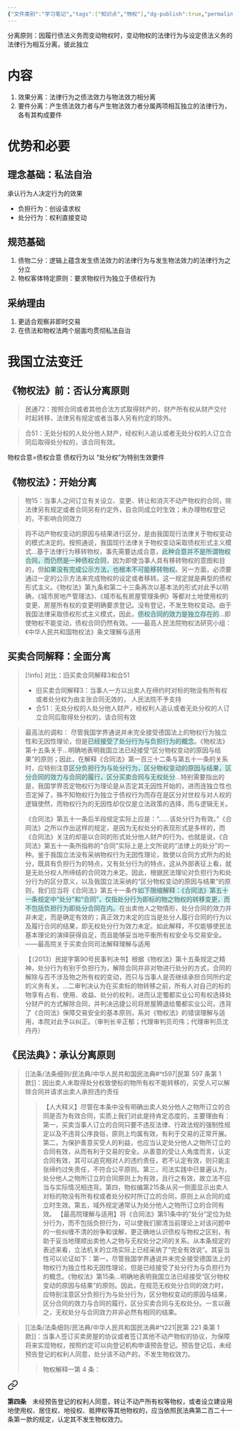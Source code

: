 ```yaml
---
{"文件类别":"学习笔记","tags":["知识点","物权"],"dg-publish":true,"permalink":"/学习笔记studyup/物权法学/分离原则/","dgPassFrontmatter":true,"created":"2024-11-01T10:05:43.549+08:00","updated":"2024-11-15T08:32:58.310+08:00"}
---
```


分离原则：因履行债法义务而变动物权时，变动物权的法律行为与设定债法义务的法律行为相互分离，彼此独立
# 内容
1. 效果分离：法律行为之债法效力与物法效力相分离
2. 要件分离：产生债法效力者与产生物法效力者分属两项相互独立的法律行为，各有其构成要件
# 优势和必要
## 理念基础：私法自治
承认行为人决定行为的效果
- 负担行为：创设请求权
- 处分行为：权利直接变动
## 规范基础
1. 债物二分：逻辑上蕴含发生债法效力的法律行为与发生物法效力的法律行为之分立
2. 物权客体特定原则：要求物权行为独立于债权行为
## 采纳理由
1. 更适合观察非即时交易
2. 在债法和物权法两个层面均贯彻私法自治
# 我国立法变迁
## 《物权法》前：否认分离原则
>民通72：按照合同或者其他合法方式取得财产的，财产所有权从财产交付时起转移，法律另有规定或者当事人另有约定的除外。

>合51：无处分权的人处分他人财产，经权利人追认或者无处分权的人订立合同后取得处分权的，该合同有效。

物权合意=债权合意
债权行为以 “处分权”为特别生效要件
## 《物权法》：开始分离
>物15：当事人之间订立有关设立、变更、转让和消灭不动产物权的合同，除法律另有规定或者合同另有约定外，自合同成立时生效；未办理物权登记的，不影响合同效力

>将不动产物权变动的原因与结果进行区分，是由我国现行法律关于物权变动的模式决定的。按照通说，我国现行法律关于物权变动采取债权形式主义模式…基于法律行为移转物权，事先需要达成合意，<span style="background:rgba(173, 239, 239, 0.55)">此种合意并不是所谓物权合同，而仍然是一种债权合同</span>，因为即使当事人具有移转物权的意图和目的，但<span style="background:rgba(173, 239, 239, 0.55)">如果没有完成公示方法，也根本不可能移转物权</span>。另一方面，必须要通过一定的公示方法来完成物权的设定或者移转。这一规定就是典型的债权形式主义。《物权法》第九条和第二十三条再次以基本法的形式对此予以明确，《城市房地产管理法》、《城市私有房屋管理条例》等都对土地使用权的变更、房屋所有权的变更明确要求登记。没有登记，不发生物权变动。由于我国法律采取债权形式主义模式，因此，<span style="background:rgba(173, 239, 239, 0.55)">债权合同的效力是独立存在的</span>…即使物权不能变动，债权合同仍然有效。——最高人民法院物权法研究小组：《中华人民共和国物权法》条文理解与适用
## 买卖合同解释：全面分离
> [!info] 对比：旧买卖合同解释3和合51
>- 旧买卖合同解释3：当事人一方以出卖人在缔约时对标的物没有所有权或者处分权为由主张合同无效的， 人民法院不予支持
>- 合51：无处分权的人处分他人财产，经权利人追认或者无处分权的人订立合同后取得处分权的，该合同有效

>最高法的调和：
>尽管我国学界通说并未完全接受德国法上的物权行为独立性和无因性理论，但是<span style="background:rgba(173, 239, 239, 0.55)">已经接受了处分行为与负担行为的概念</span>。《物权法》第十五条关于…明确地表明我国立法已经接受“区分物权变动的原因与结果”的原则；因此，在解释《合同法》第一百三十二条与第五十一条的关系时，应特别注意<span style="background:rgba(173, 239, 239, 0.55)">区分负担行为与处分行为，区分物权变动的原因与结果，区分合同的效力与合同的履行，区分买卖合同与无权处分</span>…特别需要指出的是，我国学界否定物权行为理论是从否定其无因性开始的，进而连独立性也否定掉了，殊不知物权行为独立于债权行为而存在是区分对世权与对人权的逻辑使然，而物权行为的无因性却仅仅是立法政策的选择，而与逻辑无关。
>
>《合同法》第五十一条后半段规定实际上应是：“……该处分行为有效。”《合同法》之所以作出这样的规定，是因为无权处分的表现形式是多样的，而《合同法》关注的却是以合同的形式处分他人财产的行为。也就是说，《合同法》第五十一条所指称的“合同”实际上是上文所说的“法律上的处分”的一种。鉴于我国立法没有采纳物权行为无因性理论，致使以合同方式所为的处分，既具有负担行为的特点，又有处分行为的特点，这从外部表征上看，就是无处分权人所缔结的合同效力未定。因此，根据民法理论对负担行为和处分行为的区分意义，以及我国立法采纳的“区分物权变动的原因与结果”的原则，我们应当将《合同法》第五十一条作<span style="background:rgba(173, 239, 239, 0.55)">如下限缩解释：《合同法》第五十一条规定中“处分”和“合同”，仅指处分行为即标的物之物权的转移变更，而不包括负担行为即处分合同在内。</span>在出卖他人之物情形，处分合同的效力并非未定，而是确定有效的；真正效力未定的应当是处分人履行合同的行为以及履行合同的结果，即无权处分行为效力未定。如此解释，不仅能够使民法基本理论的演绎获得自足，而且能够妥当地平衡所有权安全与交易安全。——最高院关于买卖合同司法解释理解与适用

>【（2013）民提字第90号民事判决书】根据《物权法》第十五条规定之精神，处分行为有别于负担行为，解除合同并非对物进行处分的方式，合同的解除与否不涉及物之所有权的变动，而只与当事人是否继续承担合同所约定的义务有关。…二审判决认为在买卖标的物转移之前，所有人对自己的标的物享有占有、使用、收益、处分的权利，进而认定蜀都实业公司有权选择处分财产的方式解除合同，并判决迅捷公司将房屋腾退给蜀都实业公司，违背了《合同法》保障交易安全的基本原则，系对《物权法》的错误理解与适用，本院对此予以纠正。（审判长辛正郁；代理审判员司伟；代理审判员沈丹丹）
## 《民法典》：承认分离原则
> [[法条/法条细则/民法典/中华人民共和国民法典#^t597\|民第 597 条第 1 款]]：因出卖人未取得处分权致使标的物所有权不能转移的，买受人可以解除合同并请求出卖人承担违约责任
>>【人大释义】尽管在本条中没有明确出卖人处分他人之物所订立的合同是否为有效合同，实质上我们对此是持肯定态度的，主要理由有：第一，买卖当事人订立的合同只要不违反法律、行政法规的强制性规定以及不违背公序良俗，原则上均属有效，有利于交易的正常开展。第二，为保护善意买受人的利益，也应当认定处分他人之物所订立的合同有效，从而有利于交易的安全。从善意的受让人角度而言，认定合同有效，其可以追究相对人的违约责任，若不认定有效，则只能主张缔约过失责任，不符合公平原则。第三，司法实践中已普遍认为，处分他人之物所订立的合同原则上为有效，且行之有效，故立法不应当与实际情况相违背。第四，物权编第215条从另一侧面显示出卖人对标的物没有所有权或者处分权时所订立的合同，原则上从合同的成立时生效。第五，域外规定通常认为处分他人之物所订立的合同有效。
>>【最高院理解与适用】将《合同法》第51条中的“处分”定位为处分行为，而不包括负担行为，可以使我们廓清当前理论上对该问题中的一些纠缠不清的纷争和误解，更正确地认识债权与物权之区别，有助于妥当地理顺出卖他人之物与无权处分之间的关系。从本条规定的表述来看，立法机关的立场实际上已经采纳了“完全有效说”。其妥当性可以论证如下：第一，尽管我国学界通说并未完全接受德国法上的物权行为独立性和无因性理论，但是已经接受了处分行为与负担行为的概念。《物权法》第15条…明确地表明我国立法已经接受“区分物权变动的原因与结果”的原则。因此，在规范无权处分合同的效力时，应特别注意区分负担行为与处分行为，区分物权变动的原因与结果，区分合同的效力与合同的履行，区分买卖合同与无权处分。一言以蔽之，无权处分与合同效力并非必然有相同的结果。

> [[法条/法条细则/民法典/中华人民共和国民法典#^t221\|民第 221 条第 1 款]]：当事人签订买卖房屋的协议或者签订其他不动产物权的协议，为保障将来实现物权，按照约定可以向登记机构申请预告登记。预告登记后，未经预告登记的权利人同意，处分该不动产的，不发生物权效力。
>> 物权解释一第 4 条：
<div class="transclusion internal-embed is-loaded"><a class="markdown-embed-link" href="////#t4" aria-label="Open link"><svg xmlns="http://www.w3.org/2000/svg" width="24" height="24" viewBox="0 0 24 24" fill="none" stroke="currentColor" stroke-width="2" stroke-linecap="round" stroke-linejoin="round" class="svg-icon lucide-link"><path d="M10 13a5 5 0 0 0 7.54.54l3-3a5 5 0 0 0-7.07-7.07l-1.72 1.71"></path><path d="M14 11a5 5 0 0 0-7.54-.54l-3 3a5 5 0 0 0 7.07 7.07l1.71-1.71"></path></svg></a><div class="markdown-embed">



**第四条**　未经预告登记的权利人同意，转让不动产所有权等物权，或者设立建设用地使用权、居住权、地役权、抵押权等其他物权的，应当依照民法典第二百二十一条第一款的规定，认定其不发生物权效力。 

</div></div>
